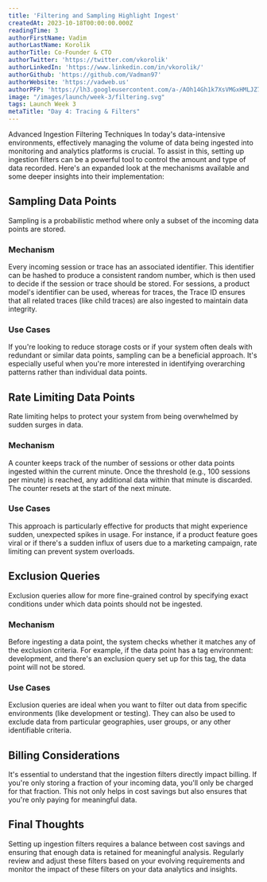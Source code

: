 ```yaml
---
title: 'Filtering and Sampling Highlight Ingest'
createdAt: 2023-10-18T00:00:00.000Z
readingTime: 3
authorFirstName: Vadim
authorLastName: Korolik
authorTitle: Co-Founder & CTO
authorTwitter: 'https://twitter.com/vkorolik'
authorLinkedIn: 'https://www.linkedin.com/in/vkorolik/'
authorGithub: 'https://github.com/Vadman97'
authorWebsite: 'https://vadweb.us'
authorPFP: 'https://lh3.googleusercontent.com/a-/AOh14Gh1k7XsVMGxHMLJZ7qesyddqn1y4EKjfbodEYiY=s96-c'
image: "/images/launch/week-3/filtering.svg"
tags: Launch Week 3
metaTitle: "Day 4: Tracing & Filters"
---
```


Advanced Ingestion Filtering Techniques
In today's data-intensive environments, effectively managing the volume of data being ingested into monitoring and
analytics platforms is crucial. To assist in this, setting up ingestion filters can be a powerful tool to control the
amount and type of data recorded. Here's an expanded look at the mechanisms available and some deeper insights into
their implementation:

## Sampling Data Points

Sampling is a probabilistic method where only a subset of the incoming data points are stored.

### Mechanism

Every incoming session or trace has an associated identifier. This identifier can be hashed to produce a consistent
random number, which is then used to decide if the session or trace should be stored. For sessions, a product
model's identifier can be used, whereas for traces, the Trace ID ensures that all related traces (like child traces) are
also ingested to maintain data integrity.

### Use Cases

If you're looking to reduce storage costs or if your system often deals with redundant or similar data
points, sampling can be a beneficial approach. It's especially useful when you're more interested in identifying
overarching patterns rather than individual data points.

## Rate Limiting Data Points

Rate limiting helps to protect your system from being overwhelmed by sudden surges in data.

### Mechanism

A counter keeps track of the number of sessions or other data points ingested within the current minute. Once
the threshold (e.g., 100 sessions per minute) is reached, any additional data within that minute is discarded. The
counter resets at the start of the next minute.

### Use Cases

This approach is particularly effective for products that might experience sudden, unexpected spikes in
usage. For instance, if a product feature goes viral or if there's a sudden influx of users due to a marketing campaign,
rate limiting can prevent system overloads.

## Exclusion Queries

Exclusion queries allow for more fine-grained control by specifying exact conditions under which data points should not
be ingested.

### Mechanism

Before ingesting a data point, the system checks whether it matches any of the exclusion criteria. For
example, if the data point has a tag environment: development, and there's an exclusion query set up for this tag, the
data point will not be stored.

### Use Cases

Exclusion queries are ideal when you want to filter out data from specific environments (like development or
testing). They can also be used to exclude data from particular geographies, user groups, or any other identifiable
criteria.

## Billing Considerations

It's essential to understand that the ingestion filters directly impact billing. If you're only storing a fraction of
your incoming data, you'll only be charged for that fraction. This not only helps in cost savings but also ensures that
you're only paying for meaningful data.

## Final Thoughts

Setting up ingestion filters requires a balance between cost savings and ensuring that enough data is retained for
meaningful analysis. Regularly review and adjust these filters based on your evolving requirements and monitor the
impact of these filters on your data analytics and insights.





